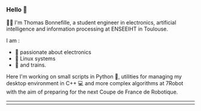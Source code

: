 ### Hello 👋

<table>
  <tr>
    <td colspan="2" align="center">
      <img src="https://github.com/Taumille/Taumille/blob/main/terminal.svg" alt=""></img>
      <img width="900" height="1" alt="">
    </td>
  </tr>

👨‍💻 I'm Thomas Bonnefille, a student engineer in electronics, artificial intelligence and information processing at ENSEEIHT in Toulouse.

I am :

-   🔋 passionate about electronics
-   🐧 Linux systems
-   🚆 and trains.

Here I'm working on small scripts in Python 🐍, utilities for managing my desktop environment in C++ 💻 and more complex algorithms at 7Robot with the aim of preparing for the next Coupe de France de Robotique.
